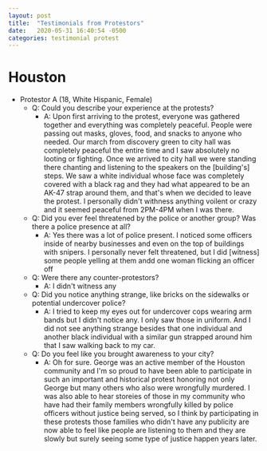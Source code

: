 ```yaml
---
layout: post
title:  "Testimonials from Protestors"
date:   2020-05-31 16:40:54 -0500
categories: testimonial protest
---
```


# Houston
- Protestor A (18, White Hispanic, Female)
  - Q: Could you describe your experience at the protests?
    - A: Upon first arriving to the protest, everyone was gathered together and everything was completely peaceful. People were passing out masks, gloves, food, and snacks to anyone who needed. Our march from discovery green to city hall was completely peaceful the entire time and I saw absolutely no looting or fighting. Once we arrived to city hall we were standing there chanting and listening to the speakers on the [building's] steps. We saw a white individual whose face was completely covered with a black rag and they had what appeared to be an AK-47 strap around them, and that's when we decided to leave the protest. I personally didn't withness anything voilent or crazy and it seemed peaceful from 2PM-4PM when I was there.
  - Q: Did you ever feel threatened by the police or another group? Was there a police presence at all?
    - A: Yes there was a lot of police present. I noticed some officers inside of nearby businesses and even on the top of buildings with snipers. I personally never felt threatened, but I did [witness] some people yelling at them andd one woman flicking an officer off
  - Q: Were there any counter-protestors?
    - A: I didn't witness any
  - Q: Did you notice anything strange, like bricks on the sidewalks or potential undercover police?
    - A: I tried to keep my eyes out for undercover cops wearing arm bands but I didn't notice any. I only saw those in uniform. And I did not see anything strange besides that one individual and another black individual with a similar gun strapped around him that I saw walking back to my car.
  - Q: Do you feel like you brought awareness to your city?
    - A: Oh for sure. George was an active member of the Houston community and I'm so proud to have been able to participate in such an important and historical protest honoring not only George but many others who also were wrongfully murdered. I was also able to hear storeies of those in my community who have had their family members wrongfully killed by police officers without justice being served, so I think by participating in these protests those families who didn't have any publicity are now able to feel like people are listening to them and they are slowly but surely seeing some type of justice happen years later.
